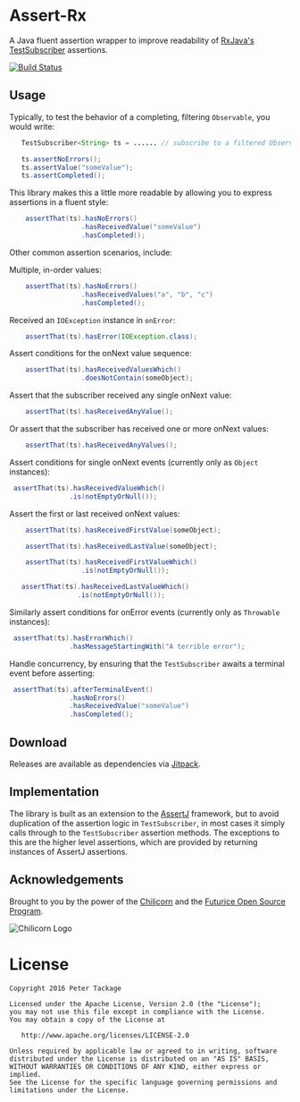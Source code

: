 Assert-Rx
=========

A Java fluent assertion wrapper to improve readability of [RxJava's TestSubscriber](http://reactivex.io/RxJava/javadoc/rx/observers/TestSubscriber.html) assertions.

[![Build Status](https://travis-ci.org/peter-tackage/assert-rx.svg?branch=master)](https://travis-ci.org/peter-tackage/assert-rx)

Usage
-----

Typically, to test the behavior of a completing, filtering `Observable`, you would write:

 ```java
    TestSubscriber<String> ts = ...... // subscribe to a filtered Observable

    ts.assertNoErrors();
    ts.assertValue("someValue");
    ts.assertCompleted();
 ```

This library makes this a little more readable by allowing you to express assertions in a fluent style:

 ```java
     assertThat(ts).hasNoErrors()
                   .hasReceivedValue("someValue")
                   .hasCompleted();
 ```

Other common assertion scenarios, include:

Multiple, in-order values:

```java
    assertThat(ts).hasNoErrors()
                  .hasReceivedValues("a", "b", "c")
                  .hasCompleted();
```

Received an `IOException` instance in `onError`:

```java
    assertThat(ts).hasError(IOException.class);
```

Assert conditions for the onNext value sequence:

```java
    assertThat(ts).hasReceivedValuesWhich()
                  .doesNotContain(someObject);
```

Assert that the subscriber received any single onNext value:

```java
    assertThat(ts).hasReceivedAnyValue();
```

Or assert that the subscriber has received one or more onNext values:

```java
    assertThat(ts).hasReceivedAnyValues();
```

Assert conditions for single onNext events (currently only as `Object` instances):

```java
 assertThat(ts).hasReceivedValueWhich()
               .is(notEmptyOrNull());
```

Assert the first or last received onNext values:

```java
    assertThat(ts).hasReceivedFirstValue(someObject);
```

```java
    assertThat(ts).hasReceivedLastValue(someObject);
```

```java
    assertThat(ts).hasReceivedFirstValueWhich()
                  .is(notEmptyOrNull());
```

```java
   assertThat(ts).hasReceivedLastValueWhich()
                 .is(notEmptyOrNull());
```

Similarly assert conditions for onError events (currently only as `Throwable` instances):

```java
 assertThat(ts).hasErrorWhich()
               .hasMessageStartingWith("A terrible error");
```

Handle concurrency, by ensuring that the `TestSubscriber` awaits a terminal event before asserting:

```java
 assertThat(ts).afterTerminalEvent()
               .hasNoErrors()
               .hasReceivedValue("someValue")
               .hasCompleted();
```

Download
--------

Releases are available as dependencies via [Jitpack](https://jitpack.io/#peter-tackage/assert-rx/0.9.6-beta).

Implementation
--------------

The library is built as an extension to the [AssertJ](https://joel-costigliola.github.io/assertj/) framework, but to avoid duplication of the assertion logic in
`TestSubscriber`, in most cases it simply calls through to the `TestSubscriber` assertion methods.
The exceptions to this are the higher level assertions, which are provided by returning instances of AssertJ assertions.

Acknowledgements
----------------

Brought to you by the power of the [Chilicorn](http://spiceprogram.org/chilicorn-history/) and the [Futurice Open Source Program](http://spiceprogram.org/).

![Chilicorn Logo](https://raw.githubusercontent.com/futurice/spiceprogram/gh-pages/assets/img/logo/chilicorn_no_text-256.png)

License
=======

    Copyright 2016 Peter Tackage

    Licensed under the Apache License, Version 2.0 (the "License");
    you may not use this file except in compliance with the License.
    You may obtain a copy of the License at

       http://www.apache.org/licenses/LICENSE-2.0

    Unless required by applicable law or agreed to in writing, software
    distributed under the License is distributed on an "AS IS" BASIS,
    WITHOUT WARRANTIES OR CONDITIONS OF ANY KIND, either express or implied.
    See the License for the specific language governing permissions and
    limitations under the License.

